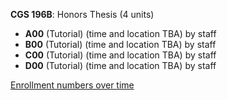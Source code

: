 **CGS 196B**: Honors Thesis (4 units)

- **A00** (Tutorial) (time and location TBA) by staff
- **B00** (Tutorial) (time and location TBA) by staff
- **C00** (Tutorial) (time and location TBA) by staff
- **D00** (Tutorial) (time and location TBA) by staff

[Enrollment numbers over time](./CGS196B.tsv)

